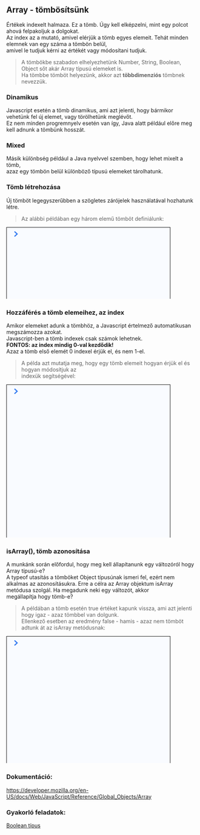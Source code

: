 ## Array - tömbösítsünk   
Értékek indexelt halmaza. Ez a tömb. Úgy kell elképzelni, mint egy polcot ahová felpakoljuk a dolgokat.  
Az index az a mutató, amivel elérjük a tömb egyes elemeit. Tehát minden elemnek van egy száma a tömbön belül,  
amivel le tudjuk kérni az értékét vagy módosítani tudjuk.  
> A tömbökbe szabadon elhelyezhetünk Number, String, Boolean, Object sőt akár Array típusú elemeket is.  
Ha tömbbe tömböt helyezünk, akkor azt __többdimenziós__ tömbnek nevezzük.  

### Dinamikus  
Javascript esetén a tömb dinamikus, ami azt jelenti, hogy bármikor vehetünk fel új elemet, vagy törölhetünk meglévőt.  
Ez nem minden progremnyelv esetén van így, Java alatt például előre meg kell adnunk a tömbünk hosszát.  
  
### Mixed  
Másik különbség például a Java nyelvvel szemben, hogy lehet mixelt a tömb,  
azaz egy tömbön belül különböző típusú elemeket tárolhatunk.  

### Tömb létrehozása
Új tömböt legegyszerűbben a szögletes zárójelek használatával hozhatunk létre.  
> Az alábbi példában egy három elemű tömböt definiálunk:  
  
![Boolean definíció](/docs/basic/week2/image/variable_types_array_definition.gif)

### Hozzáférés a tömb elemeihez, az index
Amikor elemeket adunk a tömbhöz, a Javascript értelmező automatikusan megszámozza azokat.  
Javascript-ben a tömb indexek csak számok lehetnek.  
__FONTOS: az index mindig 0-val kezdődik!__  
Azaz a tömb első elemét 0 indexel érjük el, és nem 1-el.  
> A példa azt mutatja meg, hogy egy tömb elemeit hogyan érjük el és hogyan módosítjuk az  
indexük segítségével:  
  
![Boolean definíció](/docs/basic/week2/image/variable_types_array_index.gif)  

### isArray(), tömb azonosítása
A munkánk során előfordul, hogy meg kell állapítanunk egy változóról hogy Array típusú-e?  
A typeof utasítás a tömböket Object típusúnak ismeri fel, ezért nem alkalmas az azonosításukra. 
Erre a célra az Array objektum isArray metódusa szolgál. Ha megadunk neki egy változót, akkor  
megállapítja hogy tömb-e?  
> A példában a tömb esetén true értéket kapunk vissza, ami azt jelenti hogy igaz - azaz tömbbel van dolgunk.  
Ellenkező esetben az eredmény false - hamis - azaz nem tömböt adtunk át az isArray metódusnak:  
  
![Boolean definíció](/docs/basic/week2/image/variable_types_array_isarray.gif)  

### Dokumentáció: 
https://developer.mozilla.org/en-US/docs/Web/JavaScript/Reference/Global_Objects/Array  

### Gyakorló feladatok:
<a href="http://37.139.16.100:3333/practice/basic/week2/08_variable_types_array" 
target="_blank">Boolean típus</a>  
